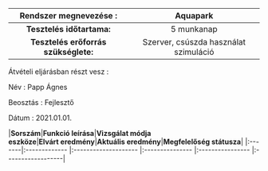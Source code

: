 | Rendszer megnevezése :| Aquapark |
| :---:   |  :----: |
|**Tesztelés időtartama:**|5 munkanap|
|**Tesztelés erőforrás szükséglete:**| Szerver, csúszda használat szimuláció|

Átvételi eljárásban részt vesz :

Név : Papp Ágnes

Beosztás : Fejlesztő

Dátum : 2021.01.01.

|**Sorszám**|**Funkció
leírása**|**Vizsgálat módja\
eszköze**|**Elvárt
eredmény**|**Aktuális
eredmény**|**Megfelelőség
státusza**|
|:-------|:-------------
|:--------------------
|:---------------
|:----------------
|:------------------|


